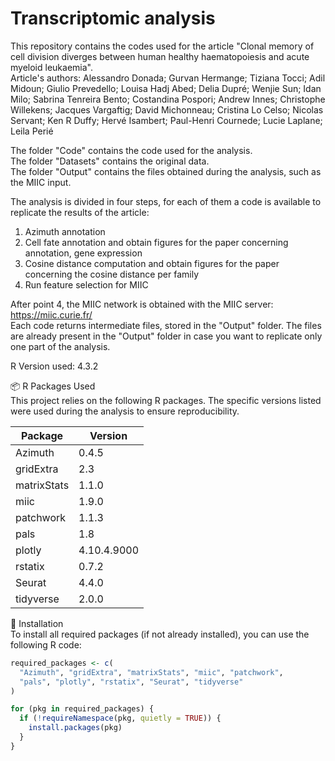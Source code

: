 # Transcriptomic analysis
This repository contains the codes used for the article "Clonal memory of cell division diverges between human healthy haematopoiesis and acute myeloid leukaemia".\
Article's authors: Alessandro Donada; Gurvan Hermange; Tiziana Tocci; Adil Midoun; Giulio Prevedello; Louisa Hadj Abed; Delia Dupré; Wenjie Sun; Idan Milo; Sabrina Tenreira Bento; Costandina Pospori; Andrew Innes; Christophe Willekens; Jacques Vargaftig; David Michonneau; Cristina Lo Celso; Nicolas Servant; Ken R Duffy; Hervé Isambert; Paul-Henri Cournede; Lucie Laplane; Leila Perié

The folder "Code" contains the code used for the analysis.\
The folder "Datasets" contains the original data.\
The folder "Output" contains the files obtained during the analysis, such as the MIIC input.

The analysis is divided in four steps, for each of them a code is available to replicate the results of the article:
1. Azimuth annotation 
2. Cell fate annotation and obtain figures for the paper concerning annotation, gene expression 
3. Cosine distance computation and obtain figures for the paper concerning the cosine distance per family 
4. Run feature selection for MIIC 

After point 4, the MIIC network is obtained with the MIIC server: https://miic.curie.fr/ \
Each code returns intermediate files, stored in the "Output" folder. The files are already present in the "Output" folder in case you want to replicate only one part of the analysis.

R Version used: 4.3.2

📦 R Packages Used \
This project relies on the following R packages. The specific versions listed were used during the analysis to ensure reproducibility.

| Package       | Version        |
|---------------|----------------|
| Azimuth       | 0.4.5          |
| gridExtra     | 2.3            |
| matrixStats   | 1.1.0          |
| miic          | 1.9.0          |
| patchwork     | 1.1.3          |
| pals          | 1.8            |
| plotly        | 4.10.4.9000    |
| rstatix       | 0.7.2          |
| Seurat        | 4.4.0          |
| tidyverse     | 2.0.0          |

🔧 Installation\
To install all required packages (if not already installed), you can use the following R code:

```r
required_packages <- c(
  "Azimuth", "gridExtra", "matrixStats", "miic", "patchwork",
  "pals", "plotly", "rstatix", "Seurat", "tidyverse"
)

for (pkg in required_packages) {
  if (!requireNamespace(pkg, quietly = TRUE)) {
    install.packages(pkg)
  }
}
```


